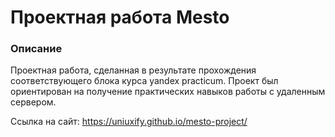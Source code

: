# Проектная работа Mesto

### Описание
Проектная работа, сделанная в результате прохождения соответствующего блока курса yandex practicum. Проект был ориентирован на получение практических навыков работы с удаленным сервером.

Ссылка на сайт: https://uniuxify.github.io/mesto-project/